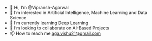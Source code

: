 - 👋 Hi, I’m @Vipransh-Agarwal
- 👀 I’m interested in Artificial Intelligence, Machine Learning and Data Science
- 🌱 I’m currently learning Deep Learning
- 💞️ I’m looking to collaborate on AI-Based Projects
- 📫 How to reach me aga.vishu21@gmail.com

<!---
Vipransh-Agarwal/Vipransh-Agarwal is a ✨ special ✨ repository because its `README.md` (this file) appears on your GitHub profile.
You can click the Preview link to take a look at your changes.
--->
